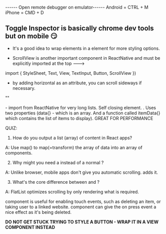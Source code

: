 
------ Open remote debugger on emulator------
 Android = CTRL + M
 iPhone = CMD + D

 Toggle Inspector is basically chrome dev tools but on mobile 😏
---------------------------------------------


- It's a good idea to wrap <Text> elements in a <View> element for more styling options.

- ScrollView is another important component in ReactNative and must be explicitly imported at the top ---> 

import { StyleSheet, Text, View, TextInput, Button, ScrollView })

- by adding horizontal as an attribute, you can scroll sideways if necessary.

"<ScrollView horizontal>"

<FlatList/> - import from ReactNative for very long lists. Self closing element. <FlatList />. Uses two properties (data{} - which is an array. And a function called itemData{} which contains the list of items to display). GREAT FOR PERFORMANCE 

QUIZ:

1) How do you output a list (array) of content in React apps?

A: Use map() to map(=transform) the array of data into an array of components.

2) Why might you need a <ScrollView> instead of a normal <View>?

A: Unlike browser, mobile apps don't give you automatic scrolling. <ScrollView> adds it.

3) What's the core difference between <FlatList> and <ScrollView>?

A: FlatList optimizes scrolling by only rendering what is required.




<Touchable> component is useful for enabling touch events, such as deleting an item, or taking user to a linked website.
<TouchableOpacity> component can give the on press event a nice effect as it's being deleted.

**DO NOT GET STUCK TRYING TO STYLE A BUTTON - WRAP IT IN A VIEW COMPONENT INSTEAD**